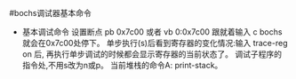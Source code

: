#bochs调试器基本命令
- 基本调试命令
设置断点 pb 0x7c00 或者 vb 0:0x7c00 跟就着输入 c bochs就会在0x7c00处停下。
单步执行(s)后看到寄存器的变化情况:输入 trace-reg on 后, 再执行单步调试的时候都会显示寄存器的当前状态了。
调试子程序的指令处,不用s改为n或p。
当前堆栈的命令A: print-stack。
